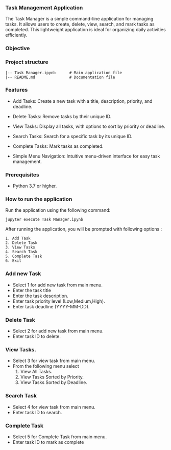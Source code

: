 ### Task Management Application

The Task Manager  is a simple command-line application for managing tasks. It allows users to create, delete, view, search, and mark tasks as completed. This lightweight application is ideal for organizing daily activities efficiently.

### Objective

### Project structure

```
|-- Task Manager.ipynb      # Main application file
|-- README.md               # Documentation file

```

### Features

- Add Tasks: Create a new task with a title, description, priority, and deadline.

- Delete Tasks: Remove tasks by their unique ID.

- View Tasks: Display all tasks, with options to sort by priority or deadline.

- Search Tasks: Search for a specific task by its unique ID.

- Complete Tasks: Mark tasks as completed.

- Simple Menu Navigation: Intuitive menu-driven interface for easy task management.


### Prerequisites

- Python 3.7 or higher.

### How to run the application

Run the application using the following command:

```
jupyter execute Task Manager.ipynb

```

After running the application, you will be prompted with following options :
```
1. Add Task
2. Delete Task
3. View Tasks
4. Search Task
5. Complete Task
6. Exit

```

### Add new Task

- Select 1 for add new task from main menu.
- Enter the task title
- Enter the task description.
- Enter task priority level (Low,Medium,High).
- Enter task deadline (YYYY-MM-DD).

### Delete Task
- Select 2 for add new task from main menu.
- Enter task ID to delete.

### View Tasks.
- Select 3 for view task from main menu.
- From the  following menu select
    1. View All Tasks.
    2. View Tasks Sorted by Priority.
    3. View Tasks Sorted by Deadline.
    
### Search Task
- Select 4 for view task from main menu.
- Enter task ID to search.

### Complete Task
- Select 5 for Complete Task from main menu.
- Enter task ID to mark as complete


